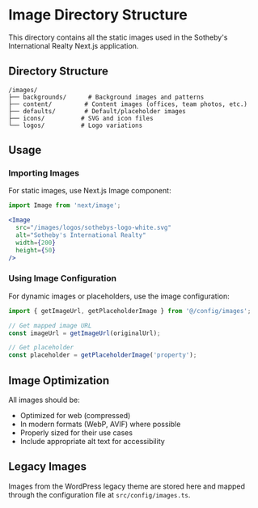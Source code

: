 # Image Directory Structure

This directory contains all the static images used in the Sotheby's International Realty Next.js application.

## Directory Structure

```
/images/
├── backgrounds/      # Background images and patterns
├── content/         # Content images (offices, team photos, etc.)
├── defaults/        # Default/placeholder images
├── icons/          # SVG and icon files
└── logos/          # Logo variations
```

## Usage

### Importing Images

For static images, use Next.js Image component:

```jsx
import Image from 'next/image';

<Image
  src="/images/logos/sothebys-logo-white.svg"
  alt="Sotheby's International Realty"
  width={200}
  height={50}
/>
```

### Using Image Configuration

For dynamic images or placeholders, use the image configuration:

```jsx
import { getImageUrl, getPlaceholderImage } from '@/config/images';

// Get mapped image URL
const imageUrl = getImageUrl(originalUrl);

// Get placeholder
const placeholder = getPlaceholderImage('property');
```

## Image Optimization

All images should be:
- Optimized for web (compressed)
- In modern formats (WebP, AVIF) where possible
- Properly sized for their use cases
- Include appropriate alt text for accessibility

## Legacy Images

Images from the WordPress legacy theme are stored here and mapped through the configuration file at `src/config/images.ts`.
